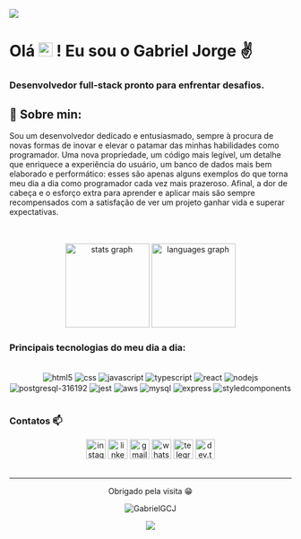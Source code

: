 ![](https://capsule-render.vercel.app/api?type=waving&color=gradient&height=100&section=header)

<h1 align="left">Olá <img src="https://github.com/rajput2107/rajput2107/blob/master/Assets/Earth.gif" height="25px"/> ! Eu sou o Gabriel Jorge ✌️</h1>
<h3 align="left">Desenvolvedor full-stack pronto para enfrentar desafios.</h3>

## 🚀 Sobre min:
<p>
  Sou um desenvolvedor dedicado e entusiasmado, sempre à procura de novas formas de inovar e elevar o patamar das minhas habilidades como programador. Uma nova propriedade, um código mais legível, um detalhe que enriquece a experiência do usuário, um banco de dados mais bem elaborado e performático: esses são apenas alguns exemplos do que torna meu dia a dia como programador cada vez mais prazeroso. Afinal, a dor de cabeça e o esforço extra para aprender e aplicar mais são sempre recompensados com a satisfação de ver um projeto ganhar vida e superar expectativas.
</p>

<br>

<br>

<div align="center">
  <img src="https://github-readme-stats.vercel.app/api?username=gabrielgcj&hide_title=false&hide_rank=false&show_icons=true&include_all_commits=true&count_private=true&disable_animations=false&theme=dracula&locale=en&hide_border=false" height="150" alt="stats graph"  />
  <img src="https://github-readme-stats.vercel.app/api/top-langs?username=gabrielgcj&locale=en&hide_title=false&layout=compact&card_width=320&langs_count=5&theme=dracula&hide_border=false" height="150" alt="languages graph"  />
</div>

### Principais tecnologias do meu dia a dia:

<div align="center" style="display: inline_block"> <br>
<img align="center" alt="html5" src="https://img.shields.io/badge/HTML5-E34F26?style=for-the-badge&logo=html5&logoColor=white" />
<img align="center" alt="css" src="https://img.shields.io/badge/CSS3-1572B6?style=for-the-badge&logo=css3&logoColor=white" />
<img align="center" alt="javascript" src="https://img.shields.io/badge/JavaScript-F7DF1E?style=for-the-badge&logo=javascript&logoColor=black" />
<img align="center" alt="typescript" src="https://img.shields.io/badge/TypeScript-007ACC?style=for-the-badge&logo=typescript&logoColor=white" />
<img align="center" alt="react" src="https://img.shields.io/badge/React-20232A?style=for-the-badge&logo=react&logoColor=61DAFB" />
<img align="center" alt="nodejs" src="https://img.shields.io/badge/Node.js-43853D?style=for-the-badge&logo=node.js&logoColor=white" />
<img align="center" alt="postgresql-316192" src="https://img.shields.io/badge/PostgreSQL-316192?style=for-the-badge&logo=postgresql&logoColor=white" />
<img align="center" alt="jest" src="https://img.shields.io/badge/Jest-323330?style=for-the-badge&logo=Jest&logoColor=white" />
<img align="center" alt="aws" src="https://img.shields.io/badge/Amazon_AWS-FF9900?style=for-the-badge&logo=amazonaws&logoColor=white" />
<img align="center" alt="mysql" src="https://img.shields.io/badge/MySQL-00000F?style=for-the-badge&logo=mysql&logoColor=white" />
<img align="center" alt="express" src="https://img.shields.io/badge/Express.js-404D59?style=for-the-badge" />
<img align="center" alt="styledcomponents" src="https://img.shields.io/badge/styled--components-DB7093?style=for-the-badge&logo=styled-components&logoColor=white" />

<br>

<br>

<h3 align="left">  Contatos 📫 </h3>

<div align="center">
  <a href="https://www.instagram.com/gb.j_dev/"><img src="https://img.shields.io/badge/Instagram-E4405F?style=for-the-badge&logo=instagram&logoColor=white" height="35" alt="instagram logo" /></a>
  <a href="https://www.linkedin.com/in/gabriel-jorge-67635b221/"><img src="https://img.shields.io/badge/LinkedIn-0077B5?style=for-the-badge&logo=linkedin&logoColor=white)](https://www.instagram.com/gb.j_dev/" height="35" alt="linkedin logo" /></a>
  <a href="mailto:gabrielggcj@gmail.com"><img src="https://img.shields.io/badge/Gmail-D14836?style=for-the-badge&logo=gmail&logoColor=white" height="35" alt="gmail logo" /></a>
  <a href="https://wa.me/5521988436194"><img src="https://img.shields.io/badge/WhatsApp-25D366?style=for-the-badge&logo=whatsapp&logoColor=white" height="35" alt="whatsapp logo" /></a>
  <a href="https://t.me/GBJ333"><img src="https://img.shields.io/badge/Telegram-2CA5E0?style=for-the-badge&logo=telegram&logoColor=white" height="35" alt="telegram logo" /></a>
  <a href="https://dev.to/gabrielgcj"><img src="https://img.shields.io/badge/dev.to-0A0A0A?style=for-the-badge&logo=devdotto&logoColor=white" height="35" alt="dev.to logo" /></a>
 </div>

<br>

<hr />

<div align='center'>
  
<p> Obrigado pela visita 😁 </p>
  <img src="https://komarev.com/ghpvc/?username=GabrielGCJ&color=blueviolet&label=profile+views" alt="GabrielGCJ" />
</div>



![](https://capsule-render.vercel.app/api?type=waving&color=gradient&height=100&section=footer)
